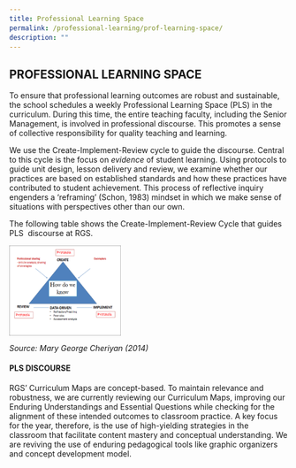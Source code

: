 ```yaml
---
title: Professional Learning Space
permalink: /professional-learning/prof-learning-space/
description: ""
---
```

## PROFESSIONAL LEARNING SPACE

To ensure that professional learning outcomes are robust and sustainable, the school schedules a weekly Professional Learning Space (PLS) in the curriculum. During this time, the entire teaching faculty, including the Senior Management, is involved in professional discourse. This promotes a sense of collective responsibility for quality teaching and learning.

We use the Create-Implement-Review cycle to guide the discourse. Central to this cycle is the focus on _evidence_ of student learning. Using protocols to guide unit design, lesson delivery and review, we examine whether our practices are based on established standards and how these practices have contributed to student achievement. This process of reflective inquiry engenders a ‘reframing’ (Schon, 1983) mindset in which we make sense of situations with perspectives other than our own.

The following table shows the Create-Implement-Review Cycle that guides PLS  discourse at RGS.

<p><a href="https://staging.dfkurcec4b4z0.amplifyapp.com/images/PLS%20diagram.png">
<img style="width:40%" align=left src="/images/PLS diagram.png">
</a></p>
<br clear=left>

_Source: Mary George Cheriyan (2014)_

#### PLS DISCOURSE

RGS’ Curriculum Maps are concept-based. To maintain relevance and robustness, we are currently reviewing our Curriculum Maps, improving our Enduring Understandings and Essential Questions while checking for the alignment of these intended outcomes to classroom practice. A key focus for the year, therefore, is the use of high-yielding strategies in the classroom that facilitate content mastery and conceptual understanding. We are reviving the use of enduring pedagogical tools like graphic organizers and concept development model.